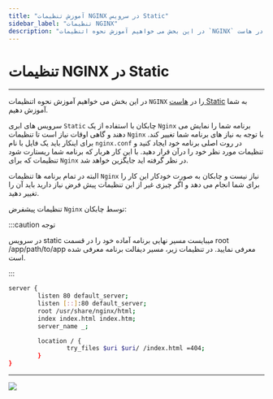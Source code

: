 ```yaml
---
title: "آموزش تنظیمات NGINX در سرویس Static"
sidebar_label: "تنظیمات NGINX"
description: "در این بخش می خواهیم آموزش نحوه اتنظیمات `NGINX` را در هاست Static به شما آموزش دهیم."
---
```


# تنظیمات NGINX در Static
---

در این بخش می خواهیم آموزش نحوه اتنظیمات `NGINX` را در [هاست Static](https://chabokan.net/services/static/) به شما آموزش دهیم.


سرویس های ابری `Static` چابکان با استفاده از یک `Nginx` برنامه شما را نمایش می دهند و گاهی اوقات نیاز است تا تنظیمات `Nginx` با توجه به نیاز های برنامه شما تغییر کند. برای اینکار باید یک فایل با نام `nginx.conf` در روت اصلی برنامه خود ایجاد کنید و تنظیمات مورد نظر خود را درآن قرار دهید. با این کار هربار که برنامه شما ریستارت شود تنظیمات که برای `Nginx` در نظر گرفته اید جایگزین خواهد شد.

البته در تمام برنامه ها تنظیمات `Nginx` نیاز نیست و چابکان به صورت خودکار این کار را برای شما انجام می دهد و اگر چیزی غیر از این تنظیمات پیش فرض نیاز دارید باید آن را تغییر دهید.

تنظیمات پیشفرض `Nginx` توسط چابکان:

:::caution توجه

در سرویس static میبایست مسیر نهایی برنامه آماده خود را در قسمت root /app/path/to/app معرفی نمایید. در تنظیمات زیر، مسیر دیفالت برنامه معرفی شده است.

:::

```bash
server {
        listen 80 default_server;
        listen [::]:80 default_server;
        root /usr/share/nginx/html;
        index index.html index.htm;
        server_name _;

        location / {
                try_files $uri $uri/ /index.html =404;
        }
}
```

---
<a href="https://hub.chabokan.net/fa/services/create/static" ><img src="https://s1.chabokan.net/docs/images/static-banner.png" /></a>